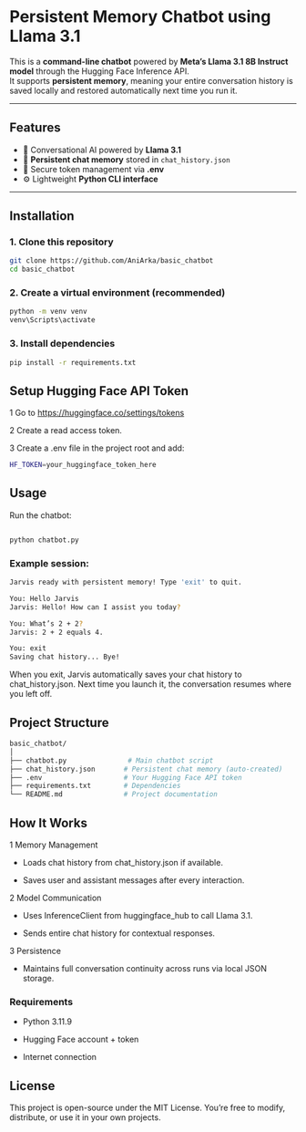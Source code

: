 # Persistent Memory Chatbot using Llama 3.1

This is a **command-line chatbot** powered by **Meta’s Llama 3.1 8B Instruct model** through the Hugging Face Inference API.  
It supports **persistent memory**, meaning your entire conversation history is saved locally and restored automatically next time you run it.

---

## Features

- 💬 Conversational AI powered by **Llama 3.1**
- 🧠 **Persistent chat memory** stored in `chat_history.json`
- 🔐 Secure token management via **.env**
- ⚙️ Lightweight **Python CLI interface**

---

## Installation

### 1. Clone this repository
```bash
git clone https://github.com/AniArka/basic_chatbot
cd basic_chatbot
```
### 2. Create a virtual environment (recommended)
```bash
python -m venv venv
venv\Scripts\activate      
```
### 3. Install dependencies
```bash
pip install -r requirements.txt
```
## Setup Hugging Face API Token

1 Go to https://huggingface.co/settings/tokens

2 Create a read access token.

3 Create a .env file in the project root and add:

```bash
HF_TOKEN=your_huggingface_token_here
```
## Usage

Run the chatbot:

```bash

python chatbot.py
```
### Example session:

```bash
Jarvis ready with persistent memory! Type 'exit' to quit.

You: Hello Jarvis
Jarvis: Hello! How can I assist you today?

You: What’s 2 + 2?
Jarvis: 2 + 2 equals 4.

You: exit
Saving chat history... Bye!
```
When you exit, Jarvis automatically saves your chat history to chat_history.json.
Next time you launch it, the conversation resumes where you left off.

## Project Structure
```bash
basic_chatbot/
│
├── chatbot.py               # Main chatbot script
├── chat_history.json       # Persistent chat memory (auto-created)
├── .env                    # Your Hugging Face API token
├── requirements.txt        # Dependencies
└── README.md               # Project documentation
```
## How It Works

1 Memory Management

 - Loads chat history from chat_history.json if available.

 - Saves user and assistant messages after every interaction.

2 Model Communication

 - Uses InferenceClient from huggingface_hub to call Llama 3.1.

 - Sends entire chat history for contextual responses.

3 Persistence

 - Maintains full conversation continuity across runs via local JSON storage.

### Requirements

 - Python 3.11.9

 - Hugging Face account + token

 - Internet connection

## License
This project is open-source under the MIT License.
You’re free to modify, distribute, or use it in your own projects.
